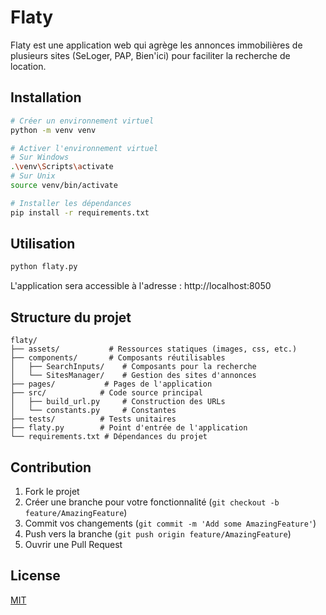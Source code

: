 # Flaty

Flaty est une application web qui agrège les annonces immobilières de plusieurs sites (SeLoger, PAP, Bien'ici) pour faciliter la recherche de location.

## Installation

```bash
# Créer un environnement virtuel
python -m venv venv

# Activer l'environnement virtuel
# Sur Windows
.\venv\Scripts\activate
# Sur Unix
source venv/bin/activate

# Installer les dépendances
pip install -r requirements.txt
```

## Utilisation

```bash
python flaty.py
```

L'application sera accessible à l'adresse : http://localhost:8050

## Structure du projet

```
flaty/
├── assets/           # Ressources statiques (images, css, etc.)
├── components/       # Composants réutilisables
│   ├── SearchInputs/    # Composants pour la recherche
│   └── SitesManager/    # Gestion des sites d'annonces
├── pages/           # Pages de l'application
├── src/            # Code source principal
│   ├── build_url.py     # Construction des URLs
│   └── constants.py     # Constantes
├── tests/          # Tests unitaires
├── flaty.py        # Point d'entrée de l'application
└── requirements.txt # Dépendances du projet
```

## Contribution

1. Fork le projet
2. Créer une branche pour votre fonctionnalité (`git checkout -b feature/AmazingFeature`)
3. Commit vos changements (`git commit -m 'Add some AmazingFeature'`)
4. Push vers la branche (`git push origin feature/AmazingFeature`)
5. Ouvrir une Pull Request

## License

[MIT](https://choosealicense.com/licenses/mit/)